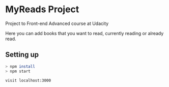 # MyReads Project

Project to Front-end Advanced course at Udacity

Here you can add books that you want to read, currently reading or already read.

## Setting up

```sh
> npm install
> npm start

visit localhost:3000 
```
